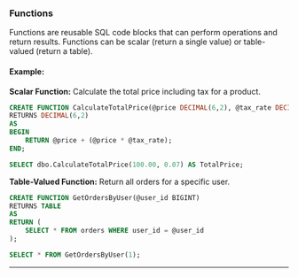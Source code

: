 ###  Functions
Functions are reusable SQL code blocks that can perform operations and return results. Functions can be scalar (return a single value) or table-valued (return a table).

#### **Example:**
**Scalar Function:** Calculate the total price including tax for a product.
```sql
CREATE FUNCTION CalculateTotalPrice(@price DECIMAL(6,2), @tax_rate DECIMAL(4,2))
RETURNS DECIMAL(6,2)
AS
BEGIN
    RETURN @price + (@price * @tax_rate);
END;

SELECT dbo.CalculateTotalPrice(100.00, 0.07) AS TotalPrice;
```

**Table-Valued Function:** Return all orders for a specific user.
```sql
CREATE FUNCTION GetOrdersByUser(@user_id BIGINT)
RETURNS TABLE
AS
RETURN (
    SELECT * FROM orders WHERE user_id = @user_id
);

SELECT * FROM GetOrdersByUser(1);
```

---
